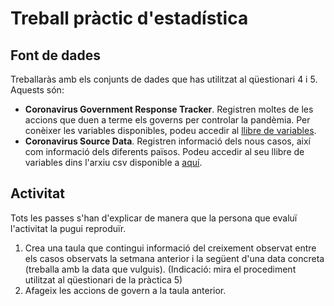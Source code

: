 # Treball pràctic d'estadística

## Font de dades

Treballaràs amb els conjunts de dades que has utilitzat al qüestionari 4 i 5. Aquests són:

* __Coronavirus Government Response Tracker__. Registren moltes de les accions que duen a terme els governs per controlar la pandèmia. Per conèixer les variables disponibles, podeu accedir al [llibre de variables](https://github.com/OxCGRT/covid-policy-tracker/blob/master/documentation/codebook.md).
* __Coronavirus Source Data__. Registren informació dels nous casos, així com informació dels diferents països. Podeu accedir al seu llibre de variables dins l'arxiu csv disponible a [aquí](https://github.com/owid/covid-19-data/blob/master/public/data/owid-covid-codebook.csv).

## Activitat

Tots les passes s'han d'explicar de manera que la persona que evaluï l'activitat la pugui reproduïr.

1. Crea una taula que contingui informació del creixement observat entre els casos observats la setmana anterior i la següent d'una data concreta (treballa amb la data que vulguis). (Indicació: mira el procediment utilitzat al qüestionari de la pràctica 5)
1. Afageix les accions de govern a la taula anterior.